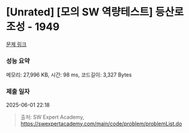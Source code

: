 # [Unrated] [모의 SW 역량테스트] 등산로 조성 - 1949 

[문제 링크](https://swexpertacademy.com/main/code/problem/problemDetail.do?contestProbId=AV5PoOKKAPIDFAUq) 

### 성능 요약

메모리: 27,996 KB, 시간: 98 ms, 코드길이: 3,327 Bytes

### 제출 일자

2025-06-01 22:18



> 출처: SW Expert Academy, https://swexpertacademy.com/main/code/problem/problemList.do